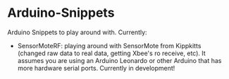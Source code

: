 # Arduino-Snippets
Arduino Snippets to play around with.
Currently:
- SensorMoteRF: playing around with SensorMote from Kippkitts (changed raw data to real data, getting Xbee's ro receive, etc). It assumes you are using an Arduino Leonardo or other Arduino that has more hardware serial ports.  Currently in development!
